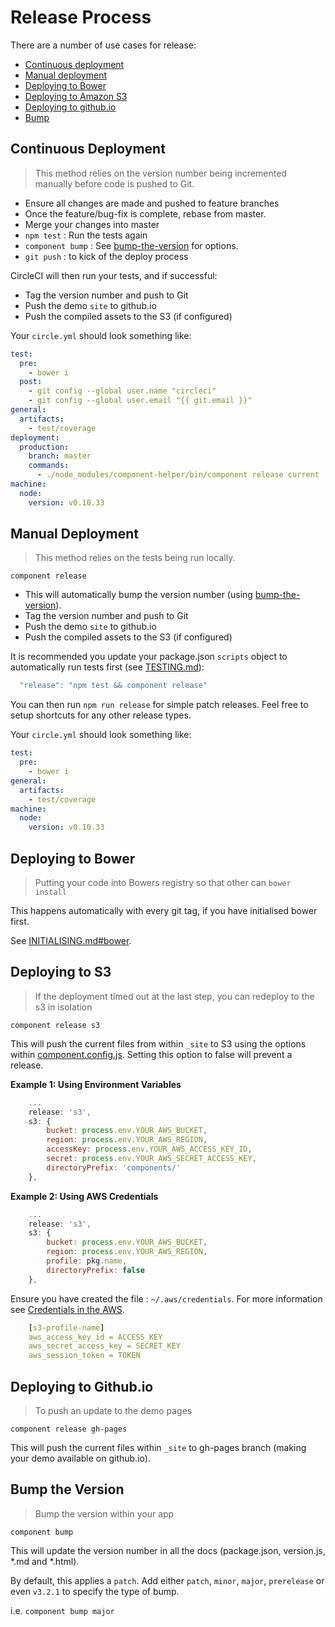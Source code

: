 # Release Process

There are a number of use cases for release:

 * [Continuous deployment](#continuous-deployment)
 * [Manual deployment](#manual-deployment)
 * [Deploying to Bower](#deploying-to-bower)
 * [Deploying to Amazon S3](#deploying-to-amazon-s3)
 * [Deploying to github.io](#deploying-to-github.io)
 * [Bump](#bump-the-version)

## Continuous Deployment

> This method relies on the version number being incremented manually before code is pushed to Git.

 * Ensure all changes are made and pushed to feature branches
 * Once the feature/bug-fix is complete, rebase from master.
 * Merge your changes into master
 * `npm test` : Run the tests again
 * `component bump` : See [bump-the-version](#bump-the-version) for options.
 * `git push` : to kick of the deploy process

CircleCI will then run your tests, and if successful:
 * Tag the version number and push to Git
 * Push the demo `site` to github.io
 * Push the compiled assets to the S3 (if configured)

Your `circle.yml` should look something like:

```yml
test:
  pre:
    - bower i
  post:
    - git config --global user.name "circleci"
    - git config --global user.email "{{ git.email }}"
general:
  artifacts:
    - test/coverage
deployment:
  production:
    branch: master
    commands:
      - ./node_modules/component-helper/bin/component release current
machine:
  node:
    version: v0.10.33
```

## Manual Deployment

> This method relies on the tests being run locally.

`component release`

   * This will automatically bump the version number (using [bump-the-version](#bump-the-version)).
   * Tag the version number and push to Git
   * Push the demo `site` to github.io
   * Push the compiled assets to the S3 (if configured)

It is recommended you update your package.json `scripts` object to automatically run tests first (see [TESTING.md](TESTING.md)):

```javascript
  "release": "npm test && component release"
```

You can then run `npm run release` for simple patch releases. Feel free to setup shortcuts for any other release types.

Your `circle.yml` should look something like:

```yml
test:
  pre:
    - bower i
general:
  artifacts:
    - test/coverage
machine:
  node:
    version: v0.10.33
```

## Deploying to Bower

> Putting your code into Bowers registry so that other can `bower install`

This happens automatically with every git tag, if you have initialised bower first.

See [INITIALISING.md#bower](INITIALISING.md#bower).

## Deploying to S3

> If the deployment timed out at the last step, you can redeploy to the s3 in isolation

`component release s3`

This will push the current files from within `_site` to S3 using the options within [component.config.js](boilerplate/component.config.js).
Setting this option to false will prevent a release.

**Example 1: Using Environment Variables**
```javascript
    ...
    release: 's3',
    s3: {
        bucket: process.env.YOUR_AWS_BUCKET,
        region: process.env.YOUR_AWS_REGION,
        accessKey: process.env.YOUR_AWS_ACCESS_KEY_ID,
        secret: process.env.YOUR_AWS_SECRET_ACCESS_KEY,
        directoryPrefix: 'components/'
    },
```

**Example 2: Using AWS Credentials**
```javascript
    ...
    release: 's3',
    s3: {
        bucket: process.env.YOUR_AWS_BUCKET,
        region: process.env.YOUR_AWS_REGION,
        profile: pkg.name,
        directoryPrefix: false
    },
```
Ensure you have created the file : `~/.aws/credentials`. For more information see [Credentials in the AWS](http://blogs.aws.amazon.com/security/post/Tx3D6U6WSFGOK2H/A-New-and-Standardized-Way-to-Manage-Credentials-in-the-AWS-SDKs#).

```yml
    [s3-profile-name]
    aws_access_key_id = ACCESS_KEY
    aws_secret_access_key = SECRET_KEY
    aws_session_token = TOKEN
```

## Deploying to Github.io

> To push an update to the demo pages

`component release gh-pages`

This will push the current files within `_site` to gh-pages branch (making your demo available on github.io).


## Bump the Version

> Bump the version within your app

`component bump`

This will update the version number in all the docs (package.json, version.js, *.md and *.html).

By default, this applies a  `patch`.  Add either `patch`, `minor`, `major`, `prerelease` or even `v3.2.1` to specify the type of bump.

i.e. `component bump major`
